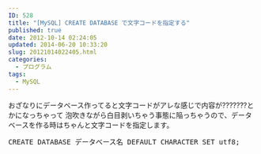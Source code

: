 ```yaml
---
ID: 528
title: "[MySQL] CREATE DATABASE で文字コードを指定する"
published: true
date: 2012-10-14 02:24:05
updated: 2014-06-20 10:33:20
slug: 20121014022405.html
categories:
  - プログラム
tags:
  - MySQL
---
```


おざなりにデータベース作ってると文字コードがアレな感じで内容が???????とかになっちゃって
泡吹きながら白目剥いちゃう事態に陥っちゃうので、データベースを作る時はちゃんと文字コードを指定します。

<pre class="prettyprint linenums lang-sql">CREATE DATABASE データベース名 DEFAULT CHARACTER SET utf8;</pre>
